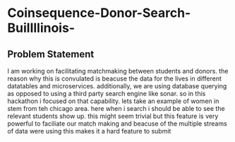 # Coinsequence-Donor-Search-BuilIllinois-
## Problem Statement
I am working on facilitating matchmaking between students and donors. the reason why this is convulated is beacuse the data for the lives in different datatables and microservices. additionally, we are using database querying as opposed to using a third party search engine like sonar. so in this hackathon i focused on that capability. lets take an example of women in stem from teh chicago area. here when i search i should be able to see the relevant students show up. this might seem trivial but this feature is very powerful to faciliate our match making and beacuse of the multiple streams of data were using this makes it a hard feature to submit
